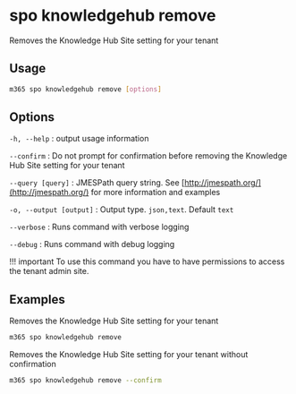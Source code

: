 # spo knowledgehub remove

Removes the Knowledge Hub Site setting for your tenant

## Usage

```sh
m365 spo knowledgehub remove [options]
```

## Options

`-h, --help`
: output usage information

`--confirm`
: Do not prompt for confirmation before removing the Knowledge Hub Site setting for your tenant

`--query [query]`
: JMESPath query string. See [http://jmespath.org/](http://jmespath.org/) for more information and examples

`-o, --output [output]`
: Output type. `json,text`. Default `text`

`--verbose`
: Runs command with verbose logging

`--debug`
: Runs command with debug logging

!!! important
    To use this command you have to have permissions to access the tenant admin site.

## Examples

Removes the Knowledge Hub Site setting for your tenant

```sh
m365 spo knowledgehub remove
```

Removes the Knowledge Hub Site setting for your tenant without confirmation

```sh
m365 spo knowledgehub remove --confirm
```

